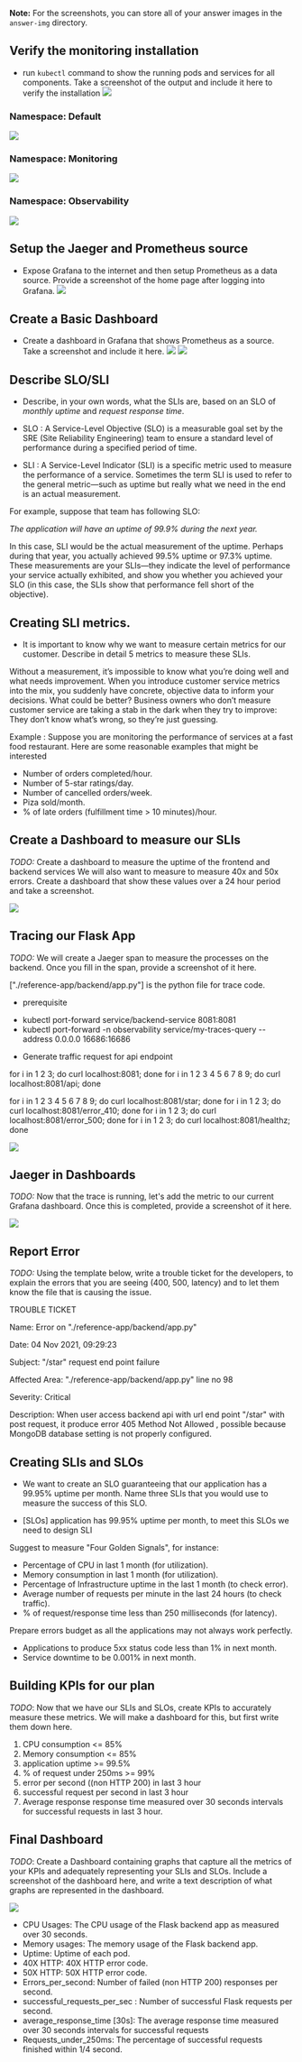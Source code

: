[//]: # (Image References)

[monitoring_installation]: ./answer-img/01-monitoring_installation.PNG
[kubectl_get_all]: ./answer-img/kubectl_get_all.PNG
[pods_svc_monitoring]: ./answer-img/kubectl_get_pods_svc_monitoring.PNG
[pods_svc_observability]: ./answer-img/kubectl_get_pods_svc_observability.PNG

[login]: ./answer-img/02-Grafana_login.PNG
[1_dashboard]: ./answer-img/03-Basic_dashboard.PNG
[2_dashboard]: ./answer-img/03b-Basic_dashboard.PNG

[40X_50X_SLI]: ./answer-img/40X_50X_SLI.PNG

[flask_backend]: ./answer-img/tracing_flask_backend_app.PNG
[Jaeger_Dashboards]: ./answer-img/Jaeger_Dashboards.PNG

[final_dashboard]: ./answer-img/final_dashboard.PNG

**Note:** For the screenshots, you can store all of your answer images in the `answer-img` directory.

## Verify the monitoring installation

* run `kubectl` command to show the running pods and services for all components. Take a screenshot of the output and include it here to verify the installation
![][monitoring_installation]

### Namespace: Default
![][kubectl_get_all] 
### Namespace: Monitoring
![][pods_svc_monitoring]
### Namespace: Observability
![][pods_svc_observability] 

## Setup the Jaeger and Prometheus source
* Expose Grafana to the internet and then setup Prometheus as a data source. Provide a screenshot of the home page after logging into Grafana.
![][login] 

## Create a Basic Dashboard
* Create a dashboard in Grafana that shows Prometheus as a source. Take a screenshot and include it here.
![][1_dashboard]
![][2_dashboard]

## Describe SLO/SLI
* Describe, in your own words, what the SLIs are, based on an SLO of *monthly uptime* and *request response time*.

- SLO : A Service-Level Objective (SLO) is a measurable goal set by the SRE (Site Reliability Engineering) team to ensure a standard level of performance during a specified period of time. 

- SLI : A Service-Level Indicator (SLI) is a specific metric used to measure the performance of a service. Sometimes the term SLI is used to refer to the general metric—such as uptime but really what we need in the end is an actual measurement.

For example, suppose that team has following SLO:

<I>The application will have an uptime of 99.9% during the next year.</I>

In this case, SLI would be the actual measurement of the uptime. Perhaps during that year, you actually achieved 99.5% uptime or 97.3% uptime. These measurements are your SLIs—they indicate the level of performance your service actually exhibited, and show you whether you achieved your SLO (in this case, the SLIs show that performance fell short of the objective).

## Creating SLI metrics.
* It is important to know why we want to measure certain metrics for our customer. Describe in detail 5 metrics to measure these SLIs. 

Without a measurement, it’s impossible to know what you’re doing well and what needs improvement. When you introduce customer service metrics into the mix, you suddenly have concrete, objective data to inform your decisions. What could be better? Business owners who don’t measure customer service are taking a stab in the dark when they try to improve: They don’t know what’s wrong, so they’re just guessing.

Example : Suppose you are monitoring the performance of services at a fast food restaurant. Here are some reasonable examples that might be interested

* Number of orders completed/hour.
* Number of 5-star ratings/day.
* Number of cancelled orders/week.
* Piza sold/month.
* % of late orders (fulfillment time > 10 minutes)/hour.

## Create a Dashboard to measure our SLIs
*TODO:* Create a dashboard to measure the uptime of the frontend and backend services We will also want to measure to measure 40x and 50x errors. Create a dashboard that show these values over a 24 hour period and take a screenshot.

![][40X_50X_SLI]

## Tracing our Flask App
*TODO:*  We will create a Jaeger span to measure the processes on the backend. Once you fill in the span, provide a screenshot of it here.

["./reference-app/backend/app.py"] is the python file for trace code.

* prerequisite
- kubectl port-forward service/backend-service 8081:8081
- kubectl port-forward -n observability service/my-traces-query --address 0.0.0.0 16686:16686

* Generate traffic request for api endpoint
 
for i in 1 2 3; do curl localhost:8081; done
for i in 1 2 3 4 5 6 7 8 9; do curl localhost:8081/api; done

for i in 1 2 3 4 5 6 7 8 9; do curl localhost:8081/star; done
for i in 1 2 3; do curl localhost:8081/error_410; done
for i in 1 2 3; do curl localhost:8081/error_500; done
for i in 1 2 3; do curl localhost:8081/healthz; done

![][flask_backend]

## Jaeger in Dashboards
*TODO:* Now that the trace is running, let's add the metric to our current Grafana dashboard. Once this is completed, provide a screenshot of it here.

![][Jaeger_Dashboards]

## Report Error
*TODO:* Using the template below, write a trouble ticket for the developers, to explain the errors that you are seeing (400, 500, latency) and to let them know the file that is causing the issue.

TROUBLE TICKET

Name: Error on "./reference-app/backend/app.py" 

Date: 04 Nov 2021, 09:29:23

Subject: "/star" request end point failure

Affected Area: "./reference-app/backend/app.py" line no 98

Severity: Critical

Description: When user access backend api with url end point "/star" with post request, it produce error 405 Method Not Allowed , possible because MongoDB database setting is not properly configured.

## Creating SLIs and SLOs
* We want to create an SLO guaranteeing that our application has a 99.95% uptime per month. Name three SLIs that you would use to measure the success of this SLO.

- [SLOs] application has 99.95% uptime per month, to meet this SLOs we need to design SLI 

Suggest to measure "Four Golden Signals", for instance:

- Percentage of CPU in last 1 month (for utilization).
- Memory consumption in last 1 month (for utilization).
- Percentage of Infrastructure uptime in the last 1 month (to check error).
- Average number of requests per minute in the last 24 hours (to check traffic).
- % of request/response time less than 250 milliseconds (for latency).

Prepare errors budget as all the applications may not always work perfectly.
- Applications to produce 5xx status code less than 1% in next month.
- Service downtime to be 0.001% in next month.

## Building KPIs for our plan
*TODO*: Now that we have our SLIs and SLOs, create KPIs to accurately measure these metrics. We will make a dashboard for this, but first write them down here.

1. CPU consumption <= 85%
2. Memory consumption <= 85%
3. application uptime >= 99.5%
4. % of request under 250ms >= 99%
5. error per second ((non HTTP 200) in last 3 hour
6. successful request per second in last 3 hour
7. Average response response time measured over 30 seconds intervals for successful requests in last 3 hour.


## Final Dashboard
*TODO*: Create a Dashboard containing graphs that capture all the metrics of your KPIs and adequately representing your SLIs and SLOs. Include a screenshot of the dashboard here, and write a text description of what graphs are represented in the dashboard.  

![][final_dashboard]

* CPU Usages: The CPU usage of the Flask backend app as measured over 30 seconds.
* Memory usages: The memory usage of the Flask backend app.
* Uptime: Uptime of each pod.
* 40X HTTP: 40X HTTP error code.
* 50X HTTP: 50X HTTP error code.
* Errors_per_second: Number of failed (non HTTP 200) responses per second.
* successful_requests_per_sec : Number of successful Flask requests per second.
* average_response_time [30s]: The average response time measured over 30 seconds intervals for successful requests
* Requests_under_250ms: The percentage of successful requests finished within 1/4 second.
